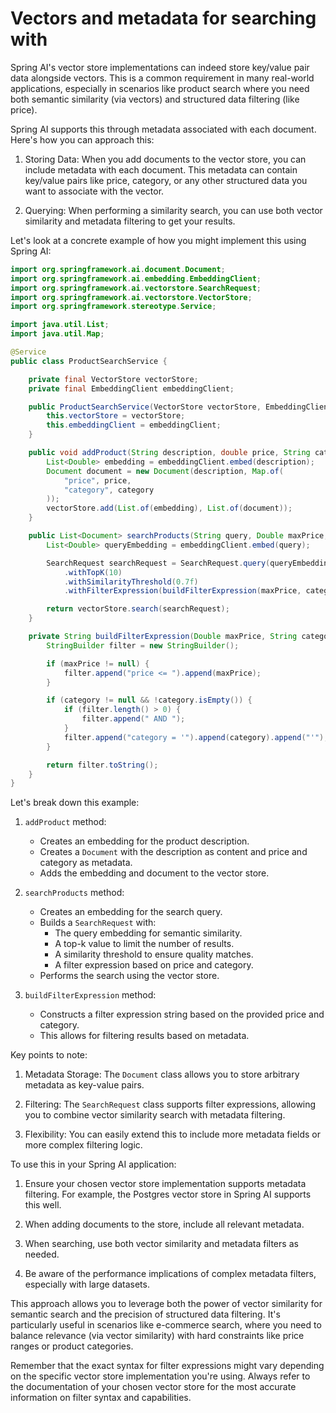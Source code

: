 # Vectors and metadata for searching with


Spring AI's vector store implementations can indeed store key/value pair data alongside vectors. This is a common requirement in many real-world applications, especially in scenarios like product search where you need both semantic similarity (via vectors) and structured data filtering (like price).

Spring AI supports this through metadata associated with each document. Here's how you can approach this:

1. Storing Data:
   When you add documents to the vector store, you can include metadata with each document. This metadata can contain key/value pairs like price, category, or any other structured data you want to associate with the vector.

2. Querying:
   When performing a similarity search, you can use both vector similarity and metadata filtering to get your results.

Let's look at a concrete example of how you might implement this using Spring AI:



```java
import org.springframework.ai.document.Document;
import org.springframework.ai.embedding.EmbeddingClient;
import org.springframework.ai.vectorstore.SearchRequest;
import org.springframework.ai.vectorstore.VectorStore;
import org.springframework.stereotype.Service;

import java.util.List;
import java.util.Map;

@Service
public class ProductSearchService {

    private final VectorStore vectorStore;
    private final EmbeddingClient embeddingClient;

    public ProductSearchService(VectorStore vectorStore, EmbeddingClient embeddingClient) {
        this.vectorStore = vectorStore;
        this.embeddingClient = embeddingClient;
    }

    public void addProduct(String description, double price, String category) {
        List<Double> embedding = embeddingClient.embed(description);
        Document document = new Document(description, Map.of(
            "price", price,
            "category", category
        ));
        vectorStore.add(List.of(embedding), List.of(document));
    }

    public List<Document> searchProducts(String query, Double maxPrice, String category) {
        List<Double> queryEmbedding = embeddingClient.embed(query);

        SearchRequest searchRequest = SearchRequest.query(queryEmbedding)
            .withTopK(10)
            .withSimilarityThreshold(0.7f)
            .withFilterExpression(buildFilterExpression(maxPrice, category));

        return vectorStore.search(searchRequest);
    }

    private String buildFilterExpression(Double maxPrice, String category) {
        StringBuilder filter = new StringBuilder();

        if (maxPrice != null) {
            filter.append("price <= ").append(maxPrice);
        }

        if (category != null && !category.isEmpty()) {
            if (filter.length() > 0) {
                filter.append(" AND ");
            }
            filter.append("category = '").append(category).append("'");
        }

        return filter.toString();
    }
}

```

Let's break down this example:

1. `addProduct` method:
    - Creates an embedding for the product description.
    - Creates a `Document` with the description as content and price and category as metadata.
    - Adds the embedding and document to the vector store.

2. `searchProducts` method:
    - Creates an embedding for the search query.
    - Builds a `SearchRequest` with:
        - The query embedding for semantic similarity.
        - A top-k value to limit the number of results.
        - A similarity threshold to ensure quality matches.
        - A filter expression based on price and category.
    - Performs the search using the vector store.

3. `buildFilterExpression` method:
    - Constructs a filter expression string based on the provided price and category.
    - This allows for filtering results based on metadata.

Key points to note:

1. Metadata Storage: The `Document` class allows you to store arbitrary metadata as key-value pairs.

2. Filtering: The `SearchRequest` class supports filter expressions, allowing you to combine vector similarity search with metadata filtering.

3. Flexibility: You can easily extend this to include more metadata fields or more complex filtering logic.

To use this in your Spring AI application:

1. Ensure your chosen vector store implementation supports metadata filtering. For example, the Postgres vector store in Spring AI supports this well.

2. When adding documents to the store, include all relevant metadata.

3. When searching, use both vector similarity and metadata filters as needed.

4. Be aware of the performance implications of complex metadata filters, especially with large datasets.

This approach allows you to leverage both the power of vector similarity for semantic search and the precision of structured data filtering. It's particularly useful in scenarios like e-commerce search, where you need to balance relevance (via vector similarity) with hard constraints like price ranges or product categories.

Remember that the exact syntax for filter expressions might vary depending on the specific vector store implementation you're using. Always refer to the documentation of your chosen vector store for the most accurate information on filter syntax and capabilities.